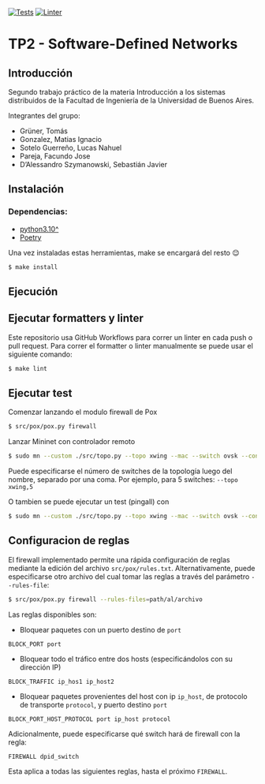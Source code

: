 [![Tests](https://github.com/MegaRedHand/sdn/actions/workflows/tests.yml/badge.svg)](https://github.com/MegaRedHand/sdn/actions/workflows/tests.yml) [![Linter](https://github.com/MegaRedHand/sdn/actions/workflows/linter.yml/badge.svg)](https://github.com/MegaRedHand/sdn/actions/workflows/linter.yml)

# TP2 - Software-Defined Networks

## Introducción

Segundo trabajo práctico de la materia Introducción a los sistemas distribuidos de la Facultad de Ingeniería de la Universidad de Buenos Aires.

Integrantes del grupo:
 - Grüner, Tomás
 - Gonzalez, Matias Ignacio
 - Sotelo Guerreño, Lucas Nahuel
 - Pareja, Facundo Jose
 - D’Alessandro Szymanowski, Sebastián Javier

## Instalación

### Dependencias:
* [python3.10^](https://www.python.org/downloads/)
* [Poetry](https://python-poetry.org/docs/#installation)

Una vez instaladas estas herramientas, make se encargará del resto :relieved:

``` bash
$ make install
```

## Ejecución

## Ejecutar formatters y linter

Este repositorio usa GitHub Workflows para correr un linter en cada push o pull request.
Para correr el formatter o linter manualmente se puede usar el siguiente comando:

``` bash
$ make lint
```

## Ejecutar test

Comenzar lanzando el modulo firewall de Pox

```bash
$ src/pox/pox.py firewall
```

Lanzar Mininet con controlador remoto

```bash
$ sudo mn --custom ./src/topo.py --topo xwing --mac --switch ovsk --controller=remote,ip=127.0.0.1,port=6633
```

Puede especificarse el número de switches de la topología luego del nombre, separado por una coma.
Por ejemplo, para 5 switches: `--topo xwing,5`

O tambien se puede ejecutar un test (pingall) con 

```bash
$ sudo mn --custom ./src/topo.py --topo xwing --mac --switch ovsk --controller=remote,ip=127.0.0.1,port=6633 --test pingall
```

## Configuracion de reglas

El firewall implementado permite una rápida configuración de reglas mediante la edición del archivo `src/pox/rules.txt`.
Alternativamente, puede especificarse otro archivo del cual tomar las reglas a través del parámetro `--rules-file`:

```bash
$ src/pox/pox.py firewall --rules-files=path/al/archivo
```

Las reglas disponibles son:

- Bloquear paquetes con un puerto destino de `port`

```
BLOCK_PORT port
```

- Bloquear todo el tráfico entre dos hosts (especificándolos con su dirección IP)

```
BLOCK_TRAFFIC ip_hos1 ip_host2
```

- Bloquear paquetes provenientes del host con ip `ip_host`,
de protocolo de transporte `protocol`, y puerto destino `port`

```
BLOCK_PORT_HOST_PROTOCOL port ip_host protocol
```

Adicionalmente, puede especificarse qué switch hará de firewall con la regla:

```
FIREWALL dpid_switch
```

Esta aplica a todas las siguientes reglas, hasta el próximo `FIREWALL`.
